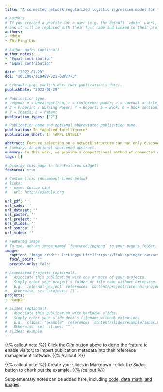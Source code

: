```yaml
---
title: "A connected network-regularized logistic regression model for feature selection"

# Authors
# If you created a profile for a user (e.g. the default `admin` user), write the username (folder name) here 
# and it will be replaced with their full name and linked to their profile.
authors:
- admin
- Zhi-Ping Liu

# Author notes (optional)
author_notes:
- "Equal contribution"
- "Equal contribution"

date: "2022-01-29"
doi: "10.1007/s10489-021-02877-3"

# Schedule page publish date (NOT publication's date).
publishDate: "2022-01-29"

# Publication type.
# Legend: 0 = Uncategorized; 1 = Conference paper; 2 = Journal article;
# 3 = Preprint / Working Paper; 4 = Report; 5 = Book; 6 = Book section;
# 7 = Thesis; 8 = Patent
publication_types: ["2"]

# Publication name and optional abbreviated publication name.
publication: In *Applied Intelligence*
publication_short: In *APPL INTELL*

abstract: Feature selection on a network structure can not only discover interesting variables but also mine out their intricate interactions. Regularization is often employed to ensure the sparsity and smoothness of the coefficients in logistic regression. However, currently available methods fail to embed the network connectivity in regularized penalty functions. In this paper, a connected network-regularized logistic regression (CNet-RLR) model for feature selection considering the structural connectivity in a network was proposed. Mathematically, it was a convex optimization problem constrained by inequalities reflecting network connectivity. Considering the non-differentiability of Lasso penalty, we constructed an equivalent formulation of CNet-RLR by employing auxiliary variables. An interior-point algorithm was designed to efficiently achieve the solutions. Theoretically, we proved their grouping effect and oracle property and guaranteed algorithmic convergence. In both synthetic simulation data and real-world uterine corpus endometrial carcinoma (UCEC) cancer genomics data, we validated the CNet-RLR model was efficient to identify the connected-network-structured features that can serve as diagnostic biomarkers. In the comparison study, we also proved the proposed CNet-RLR model results in better classification performance and feature interpretability than the other regularized logistic regression (RLR) alternatives and another graph embedded feature selection model.
# Summary. An optional shortened abstract.
summary: In this work, we provide a computational method of connected network-regularized logistic regression (CNet-RLR) for discovering biomarkers of uterine corpus endometrial carcinoma (UCEC) from genomics data. 
tags: []

# Display this page in the Featured widget?
featured: true

# Custom links (uncomment lines below)
# links:
# - name: Custom Link
#   url: http://example.org

url_pdf: ''
url_code: ''
url_dataset: ''
url_poster: ''
url_project: ''
url_slides: ''
url_source: ''
url_video: ''

# Featured image
# To use, add an image named `featured.jpg/png` to your page's folder. 
image:
  caption: 'Image credit: [**Lingyu Li**](https://link.springer.com/article/10.1007/s10489-021-02877-3)'
  focal_point: ""
  preview_only: false

# Associated Projects (optional).
#   Associate this publication with one or more of your projects.
#   Simply enter your project's folder or file name without extension.
#   E.g. `internal-project` references `content/project/internal-project/index.md`.
#   Otherwise, set `projects: []`.
projects:
- example

# Slides (optional).
#   Associate this publication with Markdown slides.
#   Simply enter your slide deck's filename without extension.
#   E.g. `slides: "example"` references `content/slides/example/index.md`.
#   Otherwise, set `slides: ""`.
# slides: example
---
```


{{% callout note %}}
Click the *Cite* button above to demo the feature to enable visitors to import publication metadata into their reference management software.
{{% /callout %}}

{{% callout note %}}
Create your slides in Markdown - click the *Slides* button to check out the example.
{{% /callout %}}

Supplementary notes can be added here, including [code, data, math, and images](https://github.com/zpliulab/CNet).
